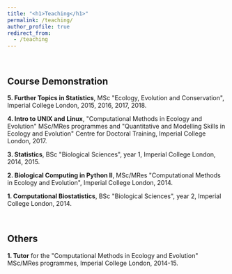 ```yaml
---
title: "<h1>Teaching</h1>"
permalink: /teaching/
author_profile: true
redirect_from: 
  - /teaching
---
```


<br>
<h2><b>Course Demonstration</b></h2>

<b>5\. Further Topics in Statistics</b>, MSc "Ecology, Evolution and 
Conservation", Imperial College London, 2015, 2016, 2017, 2018.

<b>4\. Intro to UNIX and Linux</b>, "Computational Methods in Ecology 
and Evolution" MSc/MRes programmes and "Quantitative and Modelling 
Skills in Ecology and Evolution" Centre for Doctoral Training, Imperial College 
London, 2017.

<b>3\. Statistics</b>, BSc "Biological Sciences", year 1, Imperial 
College London, 2014, 2015.

<b>2\. Biological Computing in Python II</b>, MSc/MRes "Computational 
Methods in Ecology and Evolution", Imperial College London, 2014.

<b>1\. Computational Biostatistics</b>, BSc "Biological Sciences", year 2, 
Imperial College London, 2014.

<br>
<h2><b>Others</b></h2>

<b>1\. Tutor</b> for the "Computational Methods in Ecology and Evolution" 
MSc/MRes programmes, Imperial College London, 2014-15.
